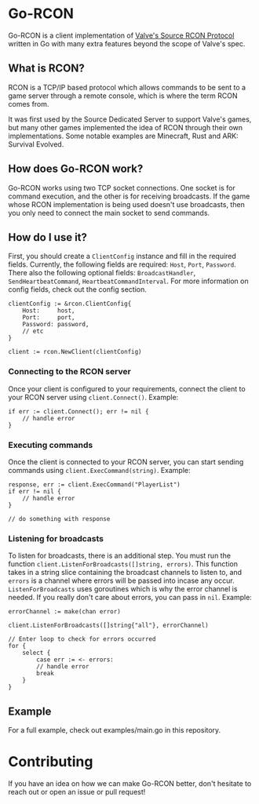# Go-RCON

Go-RCON is a client implementation of [Valve's Source RCON Protocol](https://developer.valvesoftware.com/wiki/Source_RCON_Protocol) written in Go with many extra features beyond the scope of Valve's spec.

## What is RCON?

RCON is a TCP/IP based protocol which allows commands to be sent to a game server through a remote console, which is where the term RCON comes from.

It was first used by the Source Dedicated Server to support Valve's games, but many other games implemented the idea of RCON through their own implementations. Some notable examples are Minecraft, Rust and ARK: Survival Evolved.

## How does Go-RCON work?

Go-RCON works using two TCP socket connections. One socket is for command execution, and the other is for receiving broadcasts. If the game whose RCON implementation is being used doesn't use broadcasts, then you only need to connect the main socket to send commands.

## How do I use it?

First, you should create a `ClientConfig` instance and fill in the required fields. Currently, the following fields are required: `Host`, `Port`, `Password`. There also the following optional fields: `BroadcastHandler`, `SendHeartbeatCommand`, `HeartbeatCommandInterval`. For more information on config fields, check out the config section.

```
clientConfig := &rcon.ClientConfig{
	Host:     host,
	Port:     port,
	Password: password,
	// etc
}

client := rcon.NewClient(clientConfig)
```

### Connecting to the RCON server

Once your client is configured to your requirements, connect the client to your RCON server using `client.Connect()`. Example:

```
if err := client.Connect(); err != nil {
    // handle error
}
```

### Executing commands

Once the client is connected to your RCON server, you can start sending commands using `client.ExecCommand(string)`. Example:

```
response, err := client.ExecCommand("PlayerList")
if err != nil {
    // handle error
}

// do something with response
```

### Listening for broadcasts

To listen for broadcasts, there is an additional step. You must run the function `client.ListenForBroadcasts([]string, errors)`. This function takes in a string slice containing the broadcast channels to listen to, and `errors` is a channel where errors will be passed into incase any occur. `ListenForBroadcasts` uses goroutines which is why the error channel is needed. If you really don't care about errors, you can pass in `nil`. Example:

```
errorChannel := make(chan error)

client.ListenForBroadcasts([]string{"all"}, errorChannel)

// Enter loop to check for errors occurred
for {
    select {
        case err := <- errors:
        // handle error
        break
    }
}
```

## Example

For a full example, check out examples/main.go in this repository.

# Contributing

If you have an idea on how we can make Go-RCON better, don't hesitate to reach out or open an issue or pull request!
